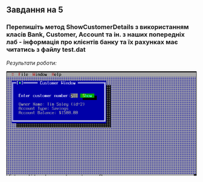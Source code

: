 ## Завдання на 5
### Перепишіть метод ShowCustomerDetails з використанням класів Bank, Customer, Account та ін. з наших попередніх лаб - інформація про клієнтів банку та їх рахунках має читатись з файлу test.dat 
*Результати роботи:*

![](lab1.png)

